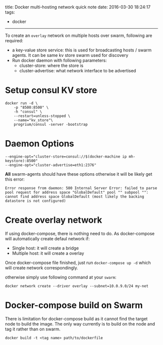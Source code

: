 title: Docker multi-hosting network quick note
date: 2016-03-30 18:24:17
tags:
  - docker

---
To create an `overlay` network on multiple hosts over swarm, following are required:
* a key-value store service: this is used for broadcasting hosts / swarm agents. It can be same kv store swarm used for discovery
* Run docker daemon with following parameters:
  - cluster-store: where the store is
  - cluster-advertise: what network interface to be advertised
<!--more-->
# Setup consul KV store
```
docker run -d \
    -p "8500:8500" \
    -h "consul" \
    --restart=unless-stopped \
    --name="kv_store"\
    progrium/consul -server -bootstrap
```

# Daemon Options
```
--engine-opt="cluster-store=consul://$(docker-machine ip mh-keystore):8500"
--engine-opt="cluster-advertise=eth1:2376"
```
**All** swarm-agents should have these options otherwise it will be likely get this error:
```
Error response from daemon: 500 Internal Server Error: failed to parse pool request for address space "GlobalDefault" pool "" subpool "": cannot find address space GlobalDefault (most likely the backing datastore is not configured)
```

# Create overlay network
If using docker-compose, there is nothing need to do. As docker-compose will automatically create defaul network if:
* Single host: it will create a bridge
* Multiple host: it will create a overlay

Once docker-compose file finished, just run `docker-compose up -d` which will create network correspondingly.

otherwise simply use following command at your `swarm`:
```
docker network create --driver overlay --subnet=10.0.9.0/24 my-net
```

# Docker-compose build on Swarm
There is limitation for docker-compose build as it cannot find the target node to build the image.
The only way currently is to build on the node and tag it rather than on swarm.
```
docker build -t <tag name> path/to/dockerfile
```
